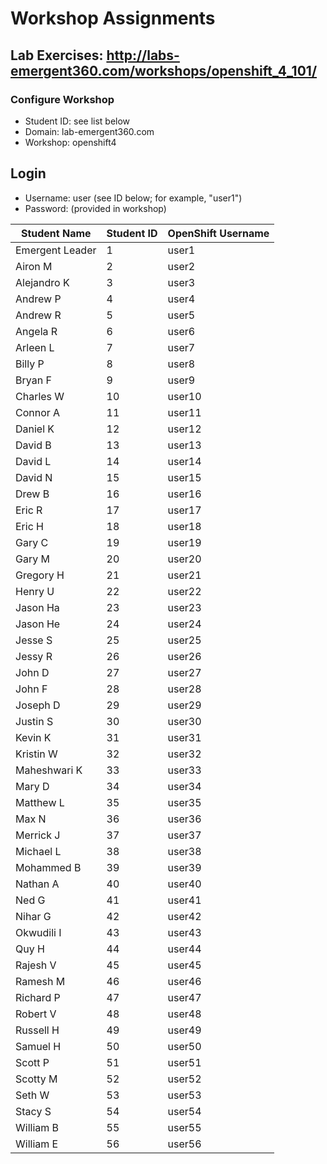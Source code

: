 # Workshop Assignments
## Lab Exercises: http://labs-emergent360.com/workshops/openshift_4_101/
### Configure Workshop
- Student ID: see list below
- Domain: lab-emergent360.com
- Workshop: openshift4

## Login
- Username: user<id> (see ID below; for example, "user1")
- Password: (provided in workshop)

| Student Name | Student ID | OpenShift Username | 
|------------ | ---------------| ---------------|
|	Emergent Leader	|	1	|	user1	|
|	Airon M	|	2	|	user2	|
|	Alejandro K	|	3	|	user3	|
|	Andrew P |	4	|	user4	|
|	Andrew R |	5	|	user5	|
|	Angela R |	6	|	user6	|
|	Arleen L	|	7	|	user7	|
|	Billy P	|	8	|	user8	|
|	Bryan F	|	9	|	user9	|
|	Charles W 	|	10	|	user10	|
|	Connor A	|	11	|	user11	|
|	Daniel K |	12	|	user12	|
|	David B |	13	|	user13	|
| David L | 14 | user14 |
| David N | 15 | user15 |
|  Drew B | 16 | user16 |
|  Eric R | 17 | user17 |
|  Eric H | 18 | user18 |  
|  Gary C | 19 | user19 |  
|  Gary M | 20 | user20 |  
|  Gregory H | 21 | user21 |
|  Henry U | 22 | user22 |
|  Jason Ha | 23 | user23 |
|  Jason He | 24 | user24 |
|  Jesse S| 25 | user25 |
|  Jessy R | 26 | user26 |
|  John D | 27 | user27 |
|  John F | 28 | user28 |
|  Joseph D | 29 | user29 |
|  Justin S | 30 | user30 |
|  Kevin K | 31 | user31 |
|  Kristin W | 32 | user32 |
|  Maheshwari K | 33 | user33 |
|  Mary D | 34 | user34 |
|  Matthew L | 35 | user35 |  
|  Max N | 36 | user36 |
|  Merrick J | 37 | user37 |
|  Michael L | 38 | user38 |
|  Mohammed B | 39 | user39 |
|  Nathan A | 40 | user40 |
|  Ned G | 41 | user41 |
|  Nihar G | 42 | user42 |
|  Okwudili I | 43 | user43 |
|  Quy H | 44 | user44 |
|  Rajesh V | 45 | user45 |
|  Ramesh M | 46 | user46 |
|  Richard P | 47 | user47 |
|  Robert V | 48 | user48 |
|  Russell H | 49 | user49 |
|  Samuel H | 50 | user50 |
|  Scott P | 51 | user51 |
|  Scotty M | 52 | user52 |
|  Seth W | 53 | user53 |
|  Stacy S | 54 | user54   
|  William B | 55 | user55
|  William E | 56 | user56
